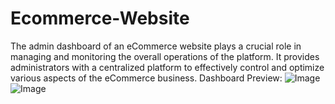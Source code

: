 # Ecommerce-Website
The admin dashboard of an eCommerce website plays a crucial role in managing and monitoring the overall operations of the platform. It provides administrators with a centralized platform to effectively control and optimize various aspects of the eCommerce business. 
Dashboard Preview:
![Image](https://github.com/user-attachments/assets/73d30676-b62e-4766-bd6f-6e655b60f99f)
![Image](https://github.com/user-attachments/assets/f9b4e1c6-63ae-4170-88dc-1249e2d4613c)
